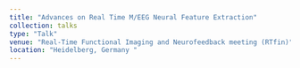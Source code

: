 ```yaml
---
title: "Advances on Real Time M/EEG Neural Feature Extraction"
collection: talks
type: "Talk"
venue: "Real-Time Functional Imaging and Neurofeedback meeting (RTfin)"
location: "Heidelberg, Germany "
---
```

